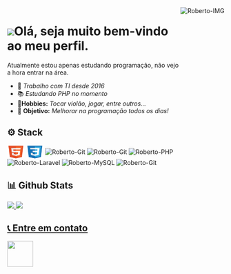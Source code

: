 <img align="right" alt="Roberto-IMG" height="470" src="[https://cdn.discordapp.com/attachments/913794754372845571/976137257020973126/Cracha_para_o_GitHub1.png](https://cdn.discordapp.com/attachments/913794754372845571/976137257020973126/Cracha_para_o_GitHub1.png?ex=6602e329&is=65f06e29&hm=117b6619e00ab25a78aa5d97aaf239e20233aad683317d574c7a9a784282ed47&)">

<h1 align="left"><img height="30px" src="https://user-images.githubusercontent.com/50364832/143615313-330ef73e-ee1c-4cfe-b71d-7462a00f16b4.gif" />Olá, seja muito bem-vindo ao meu perfil.</h1>
<p>Atualmente estou apenas estudando programação, não vejo a hora entrar na área.</p>

- 🔭 _Trabalho com TI desde 2016_
- 📚 _Estudando PHP no momento_
- 📌**Hobbies:** _Tocar violão, jogar, entre outros..._
- 🎯 **Objetivo:** _Melhorar na programação todos os dias!_


## ⚙️ Stack
<div align="left" style="display: inline_block">
  <img align="center" alt="Roberto-HTML" height="30" width="40" src="https://raw.githubusercontent.com/devicons/devicon/master/icons/html5/html5-original.svg">
  <img align="center" alt="Roberto-CSS" height="30" width="40" src="https://raw.githubusercontent.com/devicons/devicon/master/icons/css3/css3-original.svg">
  <img align="center" alt="Roberto-Git" height="30" width="40" src="https://cdn.jsdelivr.net/gh/devicons/devicon/icons/javascript/javascript-plain.svg">
  <img align="center" alt="Roberto-Git" height="30" width="40" src="https://cdn.jsdelivr.net/gh/devicons/devicon/icons/jquery/jquery-plain.svg">
  <img align="center" alt="Roberto-PHP" height="50" width="50"  src="https://cdn.jsdelivr.net/gh/devicons/devicon/icons/php/php-plain.svg">
  <img align="center" alt="Roberto-Laravel" height="30" width="40" src="https://cdn.jsdelivr.net/gh/devicons/devicon/icons/laravel/laravel-plain.svg">
  <img align="center" alt="Roberto-MySQL" height="60" width="70" src="https://cdn.jsdelivr.net/gh/devicons/devicon/icons/mysql/mysql-original-wordmark.svg">
  <img align="center" alt="Roberto-Git" height="30" width="40" src="https://cdn.jsdelivr.net/gh/devicons/devicon/icons/git/git-plain.svg">
</div>

## 📊 Github Stats
<div align="left">
  <a href="https://github.com/Roberto-A-F-Faria-JR">
  <img height="150em" src="https://github-readme-stats.vercel.app/api/top-langs/?username=Roberto-A-F-Faria-JR&layout=compact&langs_count=7&theme=github_dark"/>   
  <img height="150em" src="https://github-readme-stats.vercel.app/api?username=Roberto-A-F-Faria-JR&show_icons=true&theme=github_dark&include_all_commits=true&count_private=true"/>
</div> 

## 📞 Entre em contato
<div align="left">
  <a href="https://beacons.ai/robertojunior"><img height="60" width="60" src="https://assets-global.website-files.com/61734ecee390bd3fe4fbfbb4/61765ca79511431753b38527_Logo-Beacons-Mobile.svg"></a>
</div>
